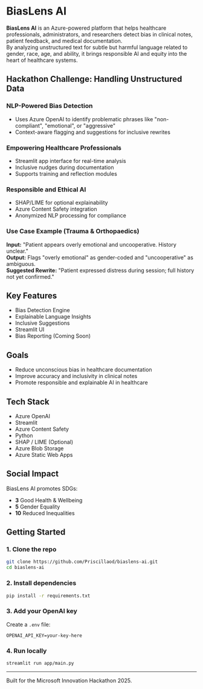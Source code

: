 # BiasLens AI

**BiasLens AI** is an Azure-powered platform that helps healthcare professionals, administrators, and researchers detect bias in clinical notes, patient feedback, and medical documentation.  
By analyzing unstructured text for subtle but harmful language related to gender, race, age, and ability, it brings responsible AI and equity into the heart of healthcare systems.

##  Hackathon Challenge: Handling Unstructured Data

### NLP-Powered Bias Detection
- Uses Azure OpenAI to identify problematic phrases like "non-compliant", "emotional", or "aggressive"
- Context-aware flagging and suggestions for inclusive rewrites

### Empowering Healthcare Professionals
- Streamlit app interface for real-time analysis
- Inclusive nudges during documentation
- Supports training and reflection modules

### Responsible and Ethical AI
- SHAP/LIME for optional explainability
- Azure Content Safety integration
- Anonymized NLP processing for compliance

### Use Case Example (Trauma & Orthopaedics)
**Input:** "Patient appears overly emotional and uncooperative. History unclear."  
**Output:** Flags "overly emotional" as gender-coded and "uncooperative" as ambiguous.  
**Suggested Rewrite:** "Patient expressed distress during session; full history not yet confirmed."

## Key Features
- Bias Detection Engine
- Explainable Language Insights
- Inclusive Suggestions
- Streamlit UI
- Bias Reporting (Coming Soon)

## Goals
- Reduce unconscious bias in healthcare documentation
- Improve accuracy and inclusivity in clinical notes
- Promote responsible and explainable AI in healthcare

## Tech Stack
- Azure OpenAI
- Streamlit
- Azure Content Safety
- Python
- SHAP / LIME (Optional)
- Azure Blob Storage
- Azure Static Web Apps

## Social Impact
BiasLens AI promotes SDGs:
- **3** Good Health & Wellbeing
- **5** Gender Equality
- **10** Reduced Inequalities

## Getting Started

### 1. Clone the repo
```bash
git clone https://github.com/Priscillaod/biaslens-ai.git
cd biaslens-ai
```

### 2. Install dependencies
```bash
pip install -r requirements.txt
```

### 3. Add your OpenAI key
Create a `.env` file:
```
OPENAI_API_KEY=your-key-here
```

### 4. Run locally
```bash
streamlit run app/main.py
```

---

Built for the Microsoft Innovation Hackathon 2025.